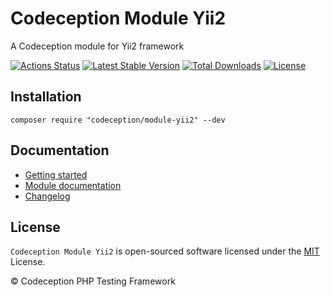 # Codeception Module Yii2

A Codeception module for Yii2 framework

[![Actions Status](https://github.com/Codeception/module-yii2/workflows/CI/badge.svg)](https://github.com/Codeception/module-yii2/actions)
[![Latest Stable Version](https://poser.pugx.org/codeception/module-yii2/v/stable)](https://github.com/Codeception/module-yii2/releases)
[![Total Downloads](https://poser.pugx.org/codeception/module-yii2/downloads)](https://packagist.org/packages/codeception/module-yii2)
[![License](https://poser.pugx.org/codeception/module-yii2/license)](/LICENSE)

## Installation

```
composer require "codeception/module-yii2" --dev
```

## Documentation

- [Getting started](https://codeception.com/for/yii)
- [Module documentation](https://codeception.com/docs/modules/Yii2)
- [Changelog](https://github.com/Codeception/module-yii2/releases)

## License

`Codeception Module Yii2` is open-sourced software licensed under the [MIT](/LICENSE) License.

© Codeception PHP Testing Framework
